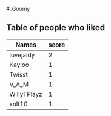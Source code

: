 #_Goomy
## Table of people who liked
Names | score
--- | ---
lovejaidy | 2
Kayloo | 1
Twisst | 1
V_A_M | 1
WillyTPlayz | 1
xolt10 | 1
